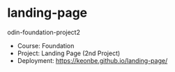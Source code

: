 # landing-page
odin-foundation-project2

- Course: Foundation
- Project: Landing Page (2nd Project)
- Deployment: https://keonbe.github.io/landing-page/
